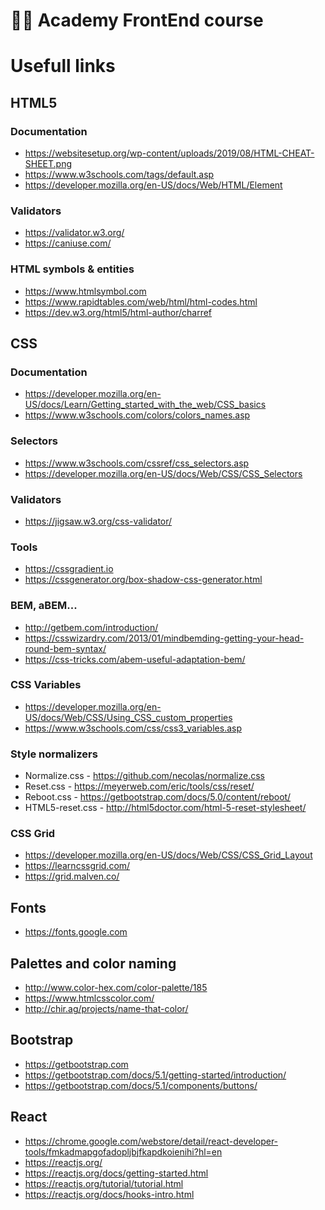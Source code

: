 # 👨‍🎓 Academy FrontEnd course

# Usefull links

## HTML5

### Documentation

- https://websitesetup.org/wp-content/uploads/2019/08/HTML-CHEAT-SHEET.png
- https://www.w3schools.com/tags/default.asp
- https://developer.mozilla.org/en-US/docs/Web/HTML/Element

### Validators

- https://validator.w3.org/
- https://caniuse.com/

### HTML symbols & entities

- https://www.htmlsymbol.com
- https://www.rapidtables.com/web/html/html-codes.html
- https://dev.w3.org/html5/html-author/charref

## CSS

### Documentation

- https://developer.mozilla.org/en-US/docs/Learn/Getting_started_with_the_web/CSS_basics
- https://www.w3schools.com/colors/colors_names.asp

### Selectors

- https://www.w3schools.com/cssref/css_selectors.asp
- https://developer.mozilla.org/en-US/docs/Web/CSS/CSS_Selectors

### Validators

- https://jigsaw.w3.org/css-validator/

### Tools

- https://cssgradient.io
- https://cssgenerator.org/box-shadow-css-generator.html

### BEM, aBEM...

- http://getbem.com/introduction/
- https://csswizardry.com/2013/01/mindbemding-getting-your-head-round-bem-syntax/
- https://css-tricks.com/abem-useful-adaptation-bem/

### CSS Variables

- https://developer.mozilla.org/en-US/docs/Web/CSS/Using_CSS_custom_properties
- https://www.w3schools.com/css/css3_variables.asp

### Style normalizers

- Normalize.css - https://github.com/necolas/normalize.css
- Reset.css - https://meyerweb.com/eric/tools/css/reset/
- Reboot.css - https://getbootstrap.com/docs/5.0/content/reboot/
- HTML5-reset.css - http://html5doctor.com/html-5-reset-stylesheet/

### CSS Grid

- https://developer.mozilla.org/en-US/docs/Web/CSS/CSS_Grid_Layout
- https://learncssgrid.com/
- https://grid.malven.co/

## Fonts

- https://fonts.google.com

## Palettes and color naming

- http://www.color-hex.com/color-palette/185
- https://www.htmlcsscolor.com/
- http://chir.ag/projects/name-that-color/

## Bootstrap

- https://getbootstrap.com
- https://getbootstrap.com/docs/5.1/getting-started/introduction/
- https://getbootstrap.com/docs/5.1/components/buttons/

## React

- https://chrome.google.com/webstore/detail/react-developer-tools/fmkadmapgofadopljbjfkapdkoienihi?hl=en
- https://reactjs.org/
- https://reactjs.org/docs/getting-started.html
- https://reactjs.org/tutorial/tutorial.html
- https://reactjs.org/docs/hooks-intro.html
